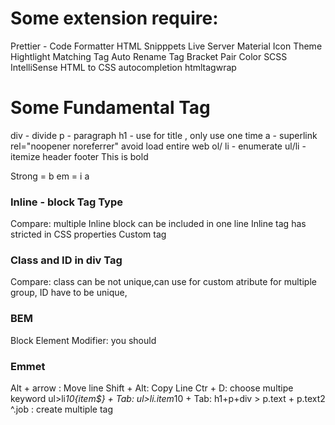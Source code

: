 # Some extension require:

 Prettier - Code Formatter
 HTML Snipppets
 Live Server
 Material Icon Theme
 Hightlight Matching Tag
 Auto Rename Tag
 Bracket Pair Color
 SCSS IntelliSense
 HTML to CSS autocompletion
 htmltagwrap

# Some Fundamental Tag

 div - divide
 p - paragraph
 h1 -  use for title , only use one time
 a - superlink 
 rel="noopener noreferrer" avoid load entire web
 ol/ li -  enumerate
 ul/li - itemize
 header
 footer
 This is bold 
 
 Strong = b
 em = i 
 a
### Inline - block Tag Type
 Compare: multiple Inline block can be included in one line
 Inline tag has stricted in CSS properties
 Custom tag
 ### Class and ID in div Tag
 Compare: class can be not unique,can use for custom atribute for multiple group, ID have to be unique, 
 ### BEM
 Block Element Modifier: you should 
 ### Emmet 
  Alt + arrow : Move line
  Shift + Alt: Copy Line 
 Ctr + D: choose multipe keyword
 ul>li*10{item$} + Tab:
 ul>li.item*10 + Tab:
 h1+p+div > p.text + p.text2 ^.job : create multiple tag